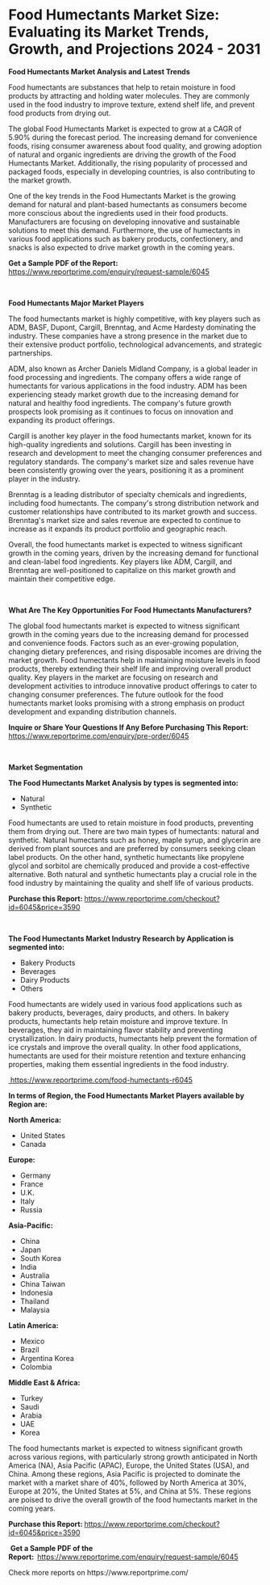 <p><h1>Food Humectants Market Size: Evaluating its Market Trends, Growth, and Projections 2024 - 2031</h1></p><p><strong>Food Humectants Market Analysis and Latest Trends</strong></p>
<p><p>Food humectants are substances that help to retain moisture in food products by attracting and holding water molecules. They are commonly used in the food industry to improve texture, extend shelf life, and prevent food products from drying out.</p><p>The global Food Humectants Market is expected to grow at a CAGR of 5.90% during the forecast period. The increasing demand for convenience foods, rising consumer awareness about food quality, and growing adoption of natural and organic ingredients are driving the growth of the Food Humectants Market. Additionally, the rising popularity of processed and packaged foods, especially in developing countries, is also contributing to the market growth.</p><p>One of the key trends in the Food Humectants Market is the growing demand for natural and plant-based humectants as consumers become more conscious about the ingredients used in their food products. Manufacturers are focusing on developing innovative and sustainable solutions to meet this demand. Furthermore, the use of humectants in various food applications such as bakery products, confectionery, and snacks is also expected to drive market growth in the coming years.</p></p>
<p><strong>Get a Sample PDF of the Report:&nbsp;</strong> <a href="https://www.reportprime.com/enquiry/request-sample/6045">https://www.reportprime.com/enquiry/request-sample/6045</a></p>
<p>&nbsp;</p>
<p><strong>Food Humectants Major Market Players</strong></p>
<p><p>The food humectants market is highly competitive, with key players such as ADM, BASF, Dupont, Cargill, Brenntag, and Acme Hardesty dominating the industry. These companies have a strong presence in the market due to their extensive product portfolio, technological advancements, and strategic partnerships.</p><p>ADM, also known as Archer Daniels Midland Company, is a global leader in food processing and ingredients. The company offers a wide range of humectants for various applications in the food industry. ADM has been experiencing steady market growth due to the increasing demand for natural and healthy food ingredients. The company's future growth prospects look promising as it continues to focus on innovation and expanding its product offerings.</p><p>Cargill is another key player in the food humectants market, known for its high-quality ingredients and solutions. Cargill has been investing in research and development to meet the changing consumer preferences and regulatory standards. The company's market size and sales revenue have been consistently growing over the years, positioning it as a prominent player in the industry.</p><p>Brenntag is a leading distributor of specialty chemicals and ingredients, including food humectants. The company's strong distribution network and customer relationships have contributed to its market growth and success. Brenntag's market size and sales revenue are expected to continue to increase as it expands its product portfolio and geographic reach.</p><p>Overall, the food humectants market is expected to witness significant growth in the coming years, driven by the increasing demand for functional and clean-label food ingredients. Key players like ADM, Cargill, and Brenntag are well-positioned to capitalize on this market growth and maintain their competitive edge.</p></p>
<p>&nbsp;</p>
<p><strong>What Are The Key Opportunities For Food Humectants Manufacturers?</strong></p>
<p><p>The global food humectants market is expected to witness significant growth in the coming years due to the increasing demand for processed and convenience foods. Factors such as an ever-growing population, changing dietary preferences, and rising disposable incomes are driving the market growth. Food humectants help in maintaining moisture levels in food products, thereby extending their shelf life and improving overall product quality. Key players in the market are focusing on research and development activities to introduce innovative product offerings to cater to changing consumer preferences. The future outlook for the food humectants market looks promising with a strong emphasis on product development and expanding distribution channels.</p></p>
<p><strong>Inquire or Share Your Questions If Any Before Purchasing This Report:</strong> <a href="https://www.reportprime.com/enquiry/pre-order/6045">https://www.reportprime.com/enquiry/pre-order/6045</a></p>
<p>&nbsp;</p>
<p><strong>Market Segmentation</strong></p>
<p><strong>The Food Humectants Market Analysis by types is segmented into:</strong></p>
<p><ul><li>Natural</li><li>Synthetic</li></ul></p>
<p><p>Food humectants are used to retain moisture in food products, preventing them from drying out. There are two main types of humectants: natural and synthetic. Natural humectants such as honey, maple syrup, and glycerin are derived from plant sources and are preferred by consumers seeking clean label products. On the other hand, synthetic humectants like propylene glycol and sorbitol are chemically produced and provide a cost-effective alternative. Both natural and synthetic humectants play a crucial role in the food industry by maintaining the quality and shelf life of various products.</p></p>
<p><strong>Purchase this Report:&nbsp;</strong><a href="https://www.reportprime.com/checkout?id=6045&price=3590">https://www.reportprime.com/checkout?id=6045&price=3590</a></p>
<p>&nbsp;</p>
<p><strong>The Food Humectants Market Industry Research by Application is segmented into:</strong></p>
<p><ul><li>Bakery Products</li><li>Beverages</li><li>Dairy Products</li><li>Others</li></ul></p>
<p><p>Food humectants are widely used in various food applications such as bakery products, beverages, dairy products, and others. In bakery products, humectants help retain moisture and improve texture. In beverages, they aid in maintaining flavor stability and preventing crystallization. In dairy products, humectants help prevent the formation of ice crystals and improve the overall quality. In other food applications, humectants are used for their moisture retention and texture enhancing properties, making them essential ingredients in the food industry.</p></p>
<p><a href="https://www.reportprime.com/food-humectants-r6045">&nbsp;https://www.reportprime.com/food-humectants-r6045</a></p>
<p><strong>In terms of Region, the Food Humectants Market Players available by Region are:</strong></p>
<p>
    <p> <strong> North America: </strong>
        <ul>
            <li>United States</li>
            <li>Canada</li>
        </ul>
        </p> 
    <p> <strong> Europe: </strong>
        <ul>
            <li>Germany</li>
            <li>France</li>
            <li>U.K.</li>
            <li>Italy</li>
            <li>Russia</li>
        </ul>
        </p> 
    <p> <strong> Asia-Pacific: </strong>
        <ul>
            <li>China</li>
            <li>Japan</li>
            <li>South Korea</li>
            <li>India</li>
            <li>Australia</li>
            <li>China Taiwan</li>
            <li>Indonesia</li>
            <li>Thailand</li>
            <li>Malaysia</li>
        </ul>
        </p> 
    <p> <strong> Latin America: </strong>
        <ul>
            <li>Mexico</li>
            <li>Brazil</li>
            <li>Argentina Korea</li>
            <li>Colombia</li>
        </ul>
        </p> 
    <p> <strong> Middle East & Africa: </strong>
        <ul>
            <li>Turkey</li>
            <li>Saudi</li>
            <li>Arabia</li>
            <li>UAE</li>
            <li>Korea</li>
        </ul>
    </p>
    </p>
<p><p>The food humectants market is expected to witness significant growth across various regions, with particularly strong growth anticipated in North America (NA), Asia Pacific (APAC), Europe, the United States (USA), and China. Among these regions, Asia Pacific is projected to dominate the market with a market share of 40%, followed by North America at 30%, Europe at 20%, the United States at 5%, and China at 5%. These regions are poised to drive the overall growth of the food humectants market in the coming years.</p></p>
<p><strong>Purchase this Report: </strong><a href="https://www.reportprime.com/checkout?id=6045&price=3590">https://www.reportprime.com/checkout?id=6045&price=3590</a></p>
<p>&nbsp;<strong>Get a Sample PDF of the Report:&nbsp;&nbsp;</strong><a href="https://www.reportprime.com/enquiry/request-sample/6045">https://www.reportprime.com/enquiry/request-sample/6045</a></p>
<p><strong></strong></p>
<p>Check more reports on https://www.reportprime.com/</p>